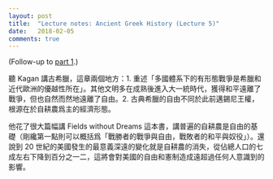 ```yaml
---
layout: post
title:  "Lecture notes: Ancient Greek History (Lecture 5)"
date:   2018-02-05
comments: true
---
```


(Follow-up to [part 1](http://gaberber.github.io/2015/05/21/greece.html).)

聽 Kagan 講古希臘，這章兩個地方：1. 重述「多國體系下的有形態戰爭是希臘和近代歐洲的優越性所在」。其他文明多在成熟後進入大一統時代，獲得和平遠離了戰爭，但也自然而然地遠離了自由。2. 古典希臘的自由不同於此前邁錫尼王權，根源在於自耕農爲主的經濟形態。

他花了很大篇幅講 Fields without Dreams 這本書，講普遍的自耕農是自由的基礎（剛纔第一點則可以概括爲「戰勝者的戰爭與自由，戰敗者的和平與奴役」）。還說到 20 世紀的美國發生的最意義深遠的變化就是自耕農的消失，從佔總人口的七成左右下降到百分之一二，這將會對美國的自由和憲制造成遠超過任何人意識到的影響。

